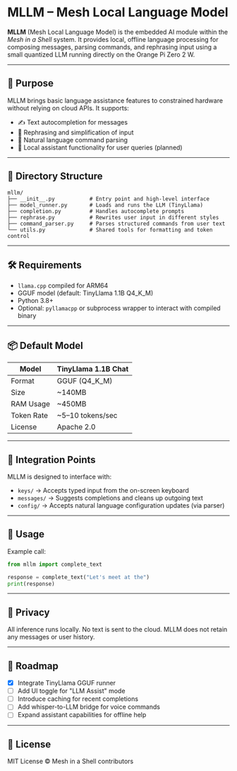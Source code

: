 # MLLM – Mesh Local Language Model

**MLLM** (Mesh Local Language Model) is the embedded AI module within the *Mesh in a Shell* system. It provides local, offline language processing for composing messages, parsing commands, and rephrasing input using a small quantized LLM running directly on the Orange Pi Zero 2 W.

---

## 🧠 Purpose

MLLM brings basic language assistance features to constrained hardware without relying on cloud APIs. It supports:

- ✍️ Text autocompletion for messages
- 🔄 Rephrasing and simplification of input
- 📜 Natural language command parsing
- 🧭 Local assistant functionality for user queries (planned)

---

## 📁 Directory Structure

```
mllm/
├── __init__.py           # Entry point and high-level interface
├── model_runner.py       # Loads and runs the LLM (TinyLlama)
├── completion.py         # Handles autocomplete prompts
├── rephrase.py           # Rewrites user input in different styles
├── command_parser.py     # Parses structured commands from user text
└── utils.py              # Shared tools for formatting and token control
```

---

## 🛠 Requirements

- `llama.cpp` compiled for ARM64
- GGUF model (default: TinyLlama 1.1B Q4_K_M)
- Python 3.8+
- Optional: `pyllamacpp` or subprocess wrapper to interact with compiled binary

---

## 📦 Default Model

| Model       | TinyLlama 1.1B Chat |
|-------------|---------------------|
| Format      | GGUF (Q4_K_M)       |
| Size        | ~140MB              |
| RAM Usage   | ~450MB              |
| Token Rate  | ~5–10 tokens/sec    |
| License     | Apache 2.0          |

---

## 🧩 Integration Points

MLLM is designed to interface with:

- `keys/` → Accepts typed input from the on-screen keyboard
- `messages/` → Suggests completions and cleans up outgoing text
- `config/` → Accepts natural language configuration updates (via parser)

---

## 🧪 Usage

Example call:

```python
from mllm import complete_text

response = complete_text("Let's meet at the")
print(response)
```

---

## 🔐 Privacy

All inference runs locally. No text is sent to the cloud. MLLM does not retain any messages or user history.

---

## 🧭 Roadmap

- [x] Integrate TinyLlama GGUF runner
- [ ] Add UI toggle for "LLM Assist" mode
- [ ] Introduce caching for recent completions
- [ ] Add whisper-to-LLM bridge for voice commands
- [ ] Expand assistant capabilities for offline help

---

## 📄 License

MIT License © Mesh in a Shell contributors
